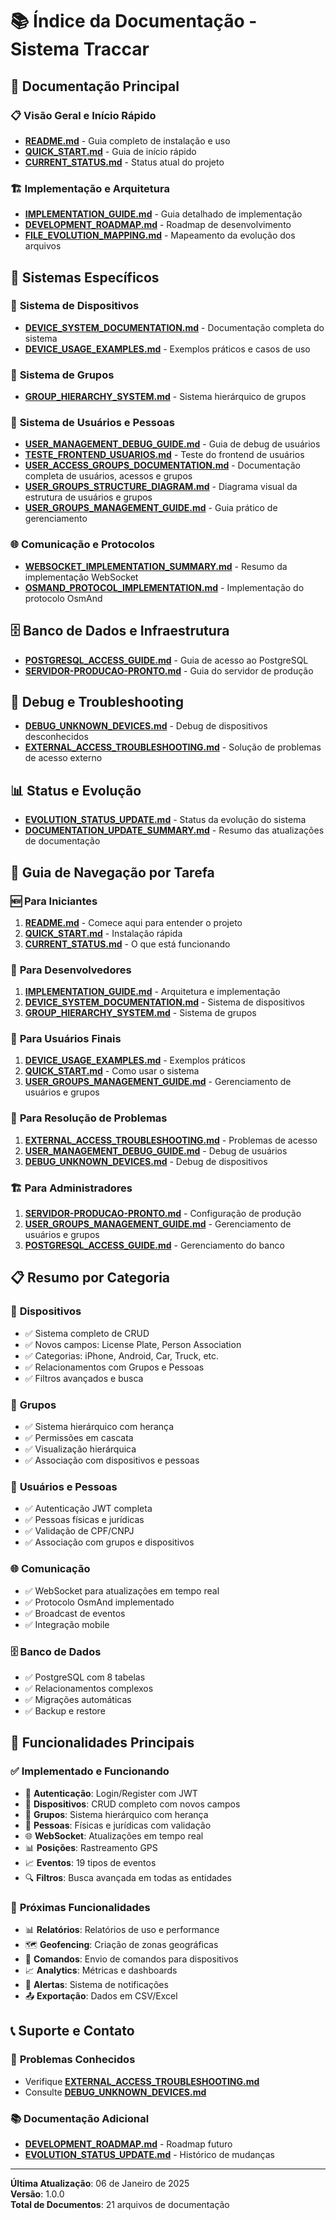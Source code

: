 # 📚 Índice da Documentação - Sistema Traccar

## 🎯 Documentação Principal

### 📋 **Visão Geral e Início Rápido**
- **[README.md](./README.md)** - Guia completo de instalação e uso
- **[QUICK_START.md](./QUICK_START.md)** - Guia de início rápido
- **[CURRENT_STATUS.md](./CURRENT_STATUS.md)** - Status atual do projeto

### 🏗️ **Implementação e Arquitetura**
- **[IMPLEMENTATION_GUIDE.md](./IMPLEMENTATION_GUIDE.md)** - Guia detalhado de implementação
- **[DEVELOPMENT_ROADMAP.md](./DEVELOPMENT_ROADMAP.md)** - Roadmap de desenvolvimento
- **[FILE_EVOLUTION_MAPPING.md](./FILE_EVOLUTION_MAPPING.md)** - Mapeamento da evolução dos arquivos

## 🔧 Sistemas Específicos

### 📱 **Sistema de Dispositivos**
- **[DEVICE_SYSTEM_DOCUMENTATION.md](./DEVICE_SYSTEM_DOCUMENTATION.md)** - Documentação completa do sistema
- **[DEVICE_USAGE_EXAMPLES.md](./DEVICE_USAGE_EXAMPLES.md)** - Exemplos práticos e casos de uso

### 👥 **Sistema de Grupos**
- **[GROUP_HIERARCHY_SYSTEM.md](./GROUP_HIERARCHY_SYSTEM.md)** - Sistema hierárquico de grupos

### 👤 **Sistema de Usuários e Pessoas**
- **[USER_MANAGEMENT_DEBUG_GUIDE.md](./USER_MANAGEMENT_DEBUG_GUIDE.md)** - Guia de debug de usuários
- **[TESTE_FRONTEND_USUARIOS.md](./TESTE_FRONTEND_USUARIOS.md)** - Teste do frontend de usuários
- **[USER_ACCESS_GROUPS_DOCUMENTATION.md](./USER_ACCESS_GROUPS_DOCUMENTATION.md)** - Documentação completa de usuários, acessos e grupos
- **[USER_GROUPS_STRUCTURE_DIAGRAM.md](./USER_GROUPS_STRUCTURE_DIAGRAM.md)** - Diagrama visual da estrutura de usuários e grupos
- **[USER_GROUPS_MANAGEMENT_GUIDE.md](./USER_GROUPS_MANAGEMENT_GUIDE.md)** - Guia prático de gerenciamento

### 🌐 **Comunicação e Protocolos**
- **[WEBSOCKET_IMPLEMENTATION_SUMMARY.md](./WEBSOCKET_IMPLEMENTATION_SUMMARY.md)** - Resumo da implementação WebSocket
- **[OSMAND_PROTOCOL_IMPLEMENTATION.md](./OSMAND_PROTOCOL_IMPLEMENTATION.md)** - Implementação do protocolo OsmAnd

## 🗄️ **Banco de Dados e Infraestrutura**
- **[POSTGRESQL_ACCESS_GUIDE.md](./POSTGRESQL_ACCESS_GUIDE.md)** - Guia de acesso ao PostgreSQL
- **[SERVIDOR-PRODUCAO-PRONTO.md](./SERVIDOR-PRODUCAO-PRONTO.md)** - Guia do servidor de produção

## 🐛 **Debug e Troubleshooting**
- **[DEBUG_UNKNOWN_DEVICES.md](./DEBUG_UNKNOWN_DEVICES.md)** - Debug de dispositivos desconhecidos
- **[EXTERNAL_ACCESS_TROUBLESHOOTING.md](./EXTERNAL_ACCESS_TROUBLESHOOTING.md)** - Solução de problemas de acesso externo

## 📊 **Status e Evolução**
- **[EVOLUTION_STATUS_UPDATE.md](./EVOLUTION_STATUS_UPDATE.md)** - Status da evolução do sistema
- **[DOCUMENTATION_UPDATE_SUMMARY.md](./DOCUMENTATION_UPDATE_SUMMARY.md)** - Resumo das atualizações de documentação

## 🚀 **Guia de Navegação por Tarefa**

### 🆕 **Para Iniciantes**
1. **[README.md](./README.md)** - Comece aqui para entender o projeto
2. **[QUICK_START.md](./QUICK_START.md)** - Instalação rápida
3. **[CURRENT_STATUS.md](./CURRENT_STATUS.md)** - O que está funcionando

### 🔧 **Para Desenvolvedores**
1. **[IMPLEMENTATION_GUIDE.md](./IMPLEMENTATION_GUIDE.md)** - Arquitetura e implementação
2. **[DEVICE_SYSTEM_DOCUMENTATION.md](./DEVICE_SYSTEM_DOCUMENTATION.md)** - Sistema de dispositivos
3. **[GROUP_HIERARCHY_SYSTEM.md](./GROUP_HIERARCHY_SYSTEM.md)** - Sistema de grupos

### 🎯 **Para Usuários Finais**
1. **[DEVICE_USAGE_EXAMPLES.md](./DEVICE_USAGE_EXAMPLES.md)** - Exemplos práticos
2. **[QUICK_START.md](./QUICK_START.md)** - Como usar o sistema
3. **[USER_GROUPS_MANAGEMENT_GUIDE.md](./USER_GROUPS_MANAGEMENT_GUIDE.md)** - Gerenciamento de usuários e grupos

### 🐛 **Para Resolução de Problemas**
1. **[EXTERNAL_ACCESS_TROUBLESHOOTING.md](./EXTERNAL_ACCESS_TROUBLESHOOTING.md)** - Problemas de acesso
2. **[USER_MANAGEMENT_DEBUG_GUIDE.md](./USER_MANAGEMENT_DEBUG_GUIDE.md)** - Debug de usuários
3. **[DEBUG_UNKNOWN_DEVICES.md](./DEBUG_UNKNOWN_DEVICES.md)** - Debug de dispositivos

### 🏗️ **Para Administradores**
1. **[SERVIDOR-PRODUCAO-PRONTO.md](./SERVIDOR-PRODUCAO-PRONTO.md)** - Configuração de produção
2. **[USER_GROUPS_MANAGEMENT_GUIDE.md](./USER_GROUPS_MANAGEMENT_GUIDE.md)** - Gerenciamento de usuários e grupos
3. **[POSTGRESQL_ACCESS_GUIDE.md](./POSTGRESQL_ACCESS_GUIDE.md)** - Gerenciamento do banco

## 📋 **Resumo por Categoria**

### 📱 **Dispositivos**
- ✅ Sistema completo de CRUD
- ✅ Novos campos: License Plate, Person Association
- ✅ Categorias: iPhone, Android, Car, Truck, etc.
- ✅ Relacionamentos com Grupos e Pessoas
- ✅ Filtros avançados e busca

### 👥 **Grupos**
- ✅ Sistema hierárquico com herança
- ✅ Permissões em cascata
- ✅ Visualização hierárquica
- ✅ Associação com dispositivos e pessoas

### 👤 **Usuários e Pessoas**
- ✅ Autenticação JWT completa
- ✅ Pessoas físicas e jurídicas
- ✅ Validação de CPF/CNPJ
- ✅ Associação com grupos e dispositivos

### 🌐 **Comunicação**
- ✅ WebSocket para atualizações em tempo real
- ✅ Protocolo OsmAnd implementado
- ✅ Broadcast de eventos
- ✅ Integração mobile

### 🗄️ **Banco de Dados**
- ✅ PostgreSQL com 8 tabelas
- ✅ Relacionamentos complexos
- ✅ Migrações automáticas
- ✅ Backup e restore

## 🎯 **Funcionalidades Principais**

### ✅ **Implementado e Funcionando**
- 🔐 **Autenticação**: Login/Register com JWT
- 📱 **Dispositivos**: CRUD completo com novos campos
- 👥 **Grupos**: Sistema hierárquico com herança
- 👤 **Pessoas**: Físicas e jurídicas com validação
- 🌐 **WebSocket**: Atualizações em tempo real
- 📊 **Posições**: Rastreamento GPS
- 📈 **Eventos**: 19 tipos de eventos
- 🔍 **Filtros**: Busca avançada em todas as entidades

### 🚀 **Próximas Funcionalidades**
- 📊 **Relatórios**: Relatórios de uso e performance
- 🗺️ **Geofencing**: Criação de zonas geográficas
- 📱 **Comandos**: Envio de comandos para dispositivos
- 📈 **Analytics**: Métricas e dashboards
- 🔔 **Alertas**: Sistema de notificações
- 📤 **Exportação**: Dados em CSV/Excel

## 📞 **Suporte e Contato**

### 🐛 **Problemas Conhecidos**
- Verifique **[EXTERNAL_ACCESS_TROUBLESHOOTING.md](./EXTERNAL_ACCESS_TROUBLESHOOTING.md)**
- Consulte **[DEBUG_UNKNOWN_DEVICES.md](./DEBUG_UNKNOWN_DEVICES.md)**

### 📚 **Documentação Adicional**
- **[DEVELOPMENT_ROADMAP.md](./DEVELOPMENT_ROADMAP.md)** - Roadmap futuro
- **[EVOLUTION_STATUS_UPDATE.md](./EVOLUTION_STATUS_UPDATE.md)** - Histórico de mudanças

---

**Última Atualização**: 06 de Janeiro de 2025  
**Versão**: 1.0.0  
**Total de Documentos**: 21 arquivos de documentação
